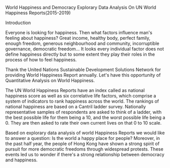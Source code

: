 World Happiness and Democracy
Explorary Data Analysis On UN World Happiness Reports(2015-2019)

Introduction

Everyone is looking for happiness. Then what factors influence man's feeling about happiness? Great income, healthy body, perfect family, enough freedom, generous neighbourhood and community, incorruptible governance, democratic freedom... It looks every individual factor does not define happiness directly but to some extent they play their roles in the process of how to feel happiness.

Thank the United Nations Sustainable Development Solutions Network for providing World Happiness Report annually. Let's have this opportunity of Quantitative Analysis on World Happiness.

The UN World Happiness Reports have an index called as national happiness score  as well as six correlative life factors, which comprise a system of indicators to rank happiness across the world. The rankings of national happiness are based on a Cantril ladder survey. Nationally representative samples of respondents are asked to think of a ladder, with the best possible life for them being a 10, and the worst possible life being a 0. They are then asked to rate their own current lives on that 0 to 10 scale.

Based on explorary data analysis of world Happiness Reports we would like to answer a question: Is the world a happy place for people? Moreover, in the past half year, the people of Hong Kong have shown a strong spirit of pursuit for more democratic freedoms through widespread protests. These events led us to wonder if there's a strong relationship between democracy and happiness.
